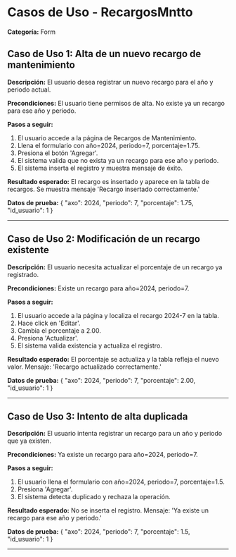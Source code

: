 # Casos de Uso - RecargosMntto

**Categoría:** Form

## Caso de Uso 1: Alta de un nuevo recargo de mantenimiento

**Descripción:** El usuario desea registrar un nuevo recargo para el año y periodo actual.

**Precondiciones:**
El usuario tiene permisos de alta. No existe ya un recargo para ese año y periodo.

**Pasos a seguir:**
1. El usuario accede a la página de Recargos de Mantenimiento.
2. Llena el formulario con año=2024, periodo=7, porcentaje=1.75.
3. Presiona el botón 'Agregar'.
4. El sistema valida que no exista ya un recargo para ese año y periodo.
5. El sistema inserta el registro y muestra mensaje de éxito.

**Resultado esperado:**
El recargo es insertado y aparece en la tabla de recargos. Se muestra mensaje 'Recargo insertado correctamente.'

**Datos de prueba:**
{ "axo": 2024, "periodo": 7, "porcentaje": 1.75, "id_usuario": 1 }

---

## Caso de Uso 2: Modificación de un recargo existente

**Descripción:** El usuario necesita actualizar el porcentaje de un recargo ya registrado.

**Precondiciones:**
Existe un recargo para año=2024, periodo=7.

**Pasos a seguir:**
1. El usuario accede a la página y localiza el recargo 2024-7 en la tabla.
2. Hace click en 'Editar'.
3. Cambia el porcentaje a 2.00.
4. Presiona 'Actualizar'.
5. El sistema valida existencia y actualiza el registro.

**Resultado esperado:**
El porcentaje se actualiza y la tabla refleja el nuevo valor. Mensaje: 'Recargo actualizado correctamente.'

**Datos de prueba:**
{ "axo": 2024, "periodo": 7, "porcentaje": 2.00, "id_usuario": 1 }

---

## Caso de Uso 3: Intento de alta duplicada

**Descripción:** El usuario intenta registrar un recargo para un año y periodo que ya existen.

**Precondiciones:**
Ya existe un recargo para año=2024, periodo=7.

**Pasos a seguir:**
1. El usuario llena el formulario con año=2024, periodo=7, porcentaje=1.5.
2. Presiona 'Agregar'.
3. El sistema detecta duplicado y rechaza la operación.

**Resultado esperado:**
No se inserta el registro. Mensaje: 'Ya existe un recargo para ese año y periodo.'

**Datos de prueba:**
{ "axo": 2024, "periodo": 7, "porcentaje": 1.5, "id_usuario": 1 }

---

